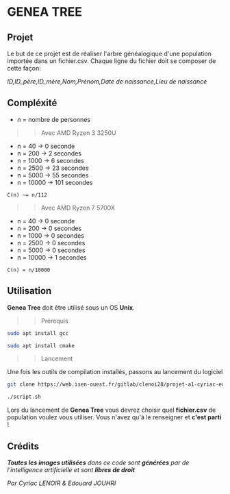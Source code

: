 # GENEA TREE

## Projet

Le but de ce projet est de réaliser l'arbre généalogique d'une population importée dans un fichier.csv.
Chaque ligne du fichier doit se composer de cette façon:

*ID,ID_père,ID_mère,Nom,Prénom,Date de naissance,Lieu de naissance*

## Compléxité

- n = nombre de personnes

>> Avec AMD Ryzen 3 3250U

- n = 40 -> 0 seconde
- n = 200 -> 2 secondes
- n = 1000 -> 6 secondes
- n = 2500 -> 23 secondes
- n = 5000 -> 55 secondes
- n = 10000 -> 101 secondes

`C(n) ~= n/112`

>> Avec AMD Ryzen 7 5700X

- n = 40 -> 0 seconde
- n = 200 -> 0 secondes
- n = 1000 -> 0 secondes
- n = 2500 -> 0 secondes
- n = 5000 -> 0 secondes
- n = 10000 -> 1 secondes

`C(n) = n/10000`

## Utilisation

**Genea Tree** doit être utilisé sous un OS **Unix**.
>> Prérequis

```sh
sudo apt install gcc
```
```sh
sudo apt install cmake
```

>> Lancement

Une fois les outils de compilation installés, passons au lancement du logiciel
```sh
git clone https://web.isen-ouest.fr/gitlab/clenoi28/projet-a1-cyriac-edouard.git; cd projet-a1-cyriac-edouard; chmod u+x ./script.sh
```
```sh
./script.sh
```
Lors du lancement de **Genea Tree** vous devrez choisir quel **fichier.csv** de population voulez vous utiliser.
Vous n'avez qu'à le renseigner et **c'est parti** !

## Crédits

***Toutes les images utilisées** dans ce code sont **générées** par de l'intelligence artificielle et sont **libres de droit***

*Par Cyriac LENOIR & Edouard JOUHRI*